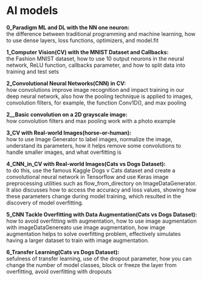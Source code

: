# AI models

**0_Paradigm ML and DL with the NN one neuron:**\
the difference between traditional programming and machine learning, how to use dense layers, loss functions, optimizers, and model.fit

**1_Computer Vision(CV) with the MNIST Dataset and Callbacks:**\
the Fashion MNIST dataset, how to use 10 output neurons in the neural network, ReLU function, callbacks parameter, and how to split data into training and test sets

**2_Convolutional Neural Networks(CNN) in CV:**\
how convolutions improve image recognition and impact training in our deep neural network, also how the pooling technique is applied to images, convolution filters, for example, the function Conv1D(), and max pooling

**2__Basic convolution on a 2D grayscale image:**\
how convolution filters and max pooling work with a photo example

**3_CV with Real-world Images(horse-or-human):**\
how to use Image Generator to label images, normalize the image, understand its parameters, how it helps remove some convolutions to handle smaller images, and what overfitting is

**4_CNN_in_CV with Real-world Images(Cats vs Dogs Dataset):**\
to do this, use the famous Kaggle Dogs v Cats dataset and create a convolutional neural network in Tensorflow and use Keras image preprocessing utilities such as flow_from_directory on ImageDataGenerator. It also discusses how to access the accuracy and loss values, showing how these parameters change during model training, which resulted in the discovery of model overfitting.

**5_CNN Tackle Overfitting with Data Augmentation(Cats vs Dogs Dataset):**\
how to avoid overfitting with augmentation, how to use image augmentation with imageDataGenereato use image augmentation, how image augmentation helps to solve overfitting problem, effectively simulates having a larger dataset to train with image augmentation.

**6_Transfer Learning(Cats vs Dogs Dataset):**\
sefulness of transfer learning, use of the dropout parameter, how you can change the number of model classes, block or freeze the layer from overfitting, avoid overfitting with dropouts

